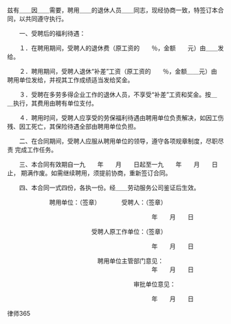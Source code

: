 
 兹有＿＿因＿＿需要，聘用＿＿的退休人员＿＿同志，现经协商一致，特签订本合同，以共同遵守执行。 
 
 
 　　一、受聘后的福利待遇： 
 
 
 　　１．在聘用期间，受聘人的退休费（原工资的　　％，金额　　元）由＿＿发 
 给。 
 
 
 　　２．聘用期间，受聘人退休“补差”工资（原工资的　　％，金额＿＿元）由 
 聘用单位发给，并视其工作成绩适当发给奖金。 
 
 
 
 　　３．受聘在多劳多得企业工作的退休人员，不享受“补差”工资和奖金。按＿ 
 ＿执行，其费用由聘有单位支付。 
 
 
 　　４．聘用时间，受聘人应享受的劳保福利待遇由聘用单位负责解决，如因工伤 
 残、因工死亡，其保险待遇全部由聘用单位负担。 
 
 
 　　二、在合同期间，受聘人应服从聘用单位的领导，遵守各项规章制度，尽职尽责 
 完成工作任务。 
 
 
 　　三、本合同有效期自一九　　年　　月　　日起至一九　　年　　月　　日止， 
 期满作废。如需继续聘用，须提前协商，重新签订合同。 
 
 
 　　四、本合同一式四份，各执一份。经＿＿劳动服务公司鉴证后生效。 
 
 
 　　　　　　　聘用单位：（签章）　　　　受聘人：（签章） 
 
 　　　　　　　　　　　　　　　　　　　　　　　　年　　月　　日 
 
 　　　　　　　　　　　　　　受聘人原工作单位：（签章） 
 
 　　　　　　　　　　　　　　　　　　　　　　　　年　　月　　日 
 
 　　　　　　　　　　　　　　　聘用单位主管部门意见： 
 　　　　　　　　　　　　　　　　　　　　　　　　年　　月　　日 
 
 　　　　　　　　　　　　　　　　　　　　　审批单位意见： 
 
 　　　　　　　　　　　　　　　　　　　　　　　　年　　月　　日　




 
律师365






 


 

 
 
 
 
 
  


  
 

  


  


  
 
 
 
 


